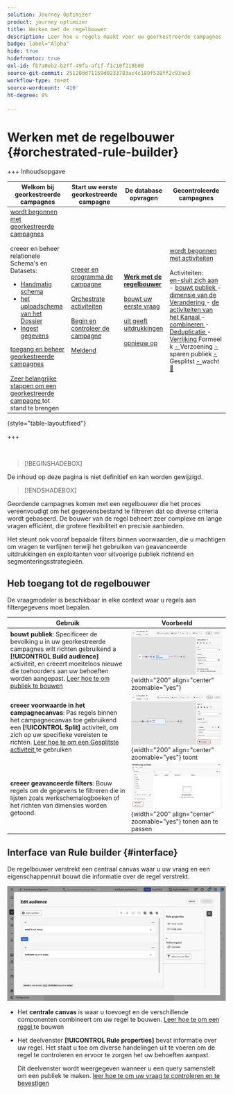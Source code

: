 ```yaml
---
solution: Journey Optimizer
product: journey optimizer
title: Werken met de regelbouwer
description: Leer hoe u regels maakt voor uw georkestreerde campagnes
badge: label="Alpha"
hide: true
hidefromtoc: true
exl-id: fb7a0eb2-b2ff-49fa-af1f-f1c10f219b00
source-git-commit: 25120dd71159d0233783ac4c189f528ff2c93ae3
workflow-type: tm+mt
source-wordcount: '410'
ht-degree: 0%

---
```



# Werken met de regelbouwer {#orchestrated-rule-builder}

+++ Inhoudsopgave

| Welkom bij georkestreerde campagnes | Start uw eerste georkestreerde campagne | De database opvragen | Gecontroleerde campagnes |
|---|---|---|---|
| [ wordt begonnen met georkestreerde campagnes ](gs-orchestrated-campaigns.md)<br/><br/> creeer en beheer relationele Schema&#39;s en Datasets:</br> <ul><li>[ Handmatig schema ](manual-schema.md)</li><li>[ het uploadschema van het Dossier ](file-upload-schema.md)</li><li>[ Ingest gegevens ](ingest-data.md)</li></ul>[ toegang en beheer georkestreerde campagnes ](access-manage-orchestrated-campaigns.md)<br/><br/>[ Zeer belangrijke stappen om een georkestreerde campagne ](gs-campaign-creation.md) tot stand te brengen | [ creeer en programma de campagne ](create-orchestrated-campaign.md)<br/><br/>[ Orchestrate activiteiten ](orchestrate-activities.md)<br/><br/>[ Begin en controleer de campagne ](start-monitor-campaigns.md)<br/><br/>[ Meldend ](reporting-campaigns.md) | <b>[ Werk met de regelbouwer ](orchestrated-rule-builder.md)</b><br/><br/>[ bouwt uw eerste vraag ](build-query.md)<br/><br/>[ uit geeft uitdrukkingen ](edit-expressions.md)<br/><br/>[ opnieuw op ](retarget.md) | [ wordt begonnen met activiteiten ](activities/about-activities.md)<br/><br/> Activiteiten:<br/>[ en-sluit zich aan ](activities/and-join.md) - [ bouwt publiek ](activities/build-audience.md) - [ dimensie van de Verandering ](activities/change-dimension.md) - [ de activiteiten van het Kanaal ](activities/channels.md) - [ combineren ](activities/combine.md) - [ Deduplicatie ](activities/deduplication.md) - [ Verrijking ](activities/enrichment.md) Formeel k [ - ](activities/fork.md) Verzoening [ - ](activities/reconciliation.md) sparen publiek [ - ](activities/save-audience.md) Gesplitst [ - ](activities/split.md) wacht [&#128279;](activities/wait.md) |

{style="table-layout:fixed"}

+++

<br/>

>[!BEGINSHADEBOX]

De inhoud op deze pagina is niet definitief en kan worden gewijzigd.

>[!ENDSHADEBOX]

Geordende campagnes komen met een regelbouwer die het proces vereenvoudigt om het gegevensbestand te filtreren dat op diverse criteria wordt gebaseerd. De bouwer van de regel beheert zeer complexe en lange vragen efficiënt, die grotere flexibiliteit en precisie aanbieden.

Het steunt ook vooraf bepaalde filters binnen voorwaarden, die u machtigen om vragen te verfijnen terwijl het gebruiken van geavanceerde uitdrukkingen en exploitanten voor uitvoerige publiek richtend en segmenteringsstrategieën.

## Heb toegang tot de regelbouwer

De vraagmodeler is beschikbaar in elke context waar u regels aan filtergegevens moet bepalen.

| Gebruik | Voorbeeld |
|  ---  |  ---  |
| **bouwt publiek**: Specificeer de bevolking u in uw georkestreerde campagnes wilt richten gebruikend a **[!UICONTROL Build audience]** activiteit, en creeert moeiteloos nieuwe die toehoorders aan uw behoeften worden aangepast. [ Leer hoe te om publiek te bouwen ](../orchestrated/activities/build-audience.md) | ![ Beeld die tonen hoe te om tot de interface van de publieksverwezenlijking toegang te hebben ](assets/query-access-audience.png){width="200" align="center" zoomable="yes"} |
| **creeer voorwaarde in het campagnecanvas**: Pas regels binnen het campagnecanvas toe gebruikend een **[!UICONTROL Split]** activiteit, om zich op uw specifieke vereisten te richten. [ Leer hoe te om een Gesplitste activiteit ](../orchestrated/activities/split.md) te gebruiken | ![ Beeld die hoe te om tot de opties van de werkschemaaanpassing toegang te hebben ](assets/query-access-split.png){width="200" align="center" zoomable="yes"} toont |
| **creeer geavanceerde filters**: Bouw regels om de gegevens te filtreren die in lijsten zoals werkschemalogboeken of het richten van dimensies worden getoond. | ![ Beeld die hoe te om lijstfilters ](assets/query-access-advanced-filters.png){width="200" align="center" zoomable="yes"} tonen aan te passen |

## Interface van Rule builder {#interface}

De regelbouwer verstrekt een centraal canvas waar u uw vraag en een eigenschappenruit bouwt die informatie over de regel verstrekt.

![ Beeld die de interface van de regelbouwer tonen ](assets/rule-builder-interface.png)

* Het **centrale canvas** is waar u toevoegt en de verschillende componenten combineert om uw regel te bouwen. [ Leer hoe te om een regel ](../orchestrated/build-query.md) te bouwen

* Het deelvenster **[!UICONTROL Rule properties]** bevat informatie over uw regel. Het staat u toe om diverse handelingen uit te voeren om de regel te controleren en ervoor te zorgen het uw behoeften aanpast.

  Dit deelvenster wordt weergegeven wanneer u een query samenstelt om een publiek te maken. [ leer hoe te om uw vraag te controleren en te bevestigen ](build-query.md#check-and-validate-your-query)
